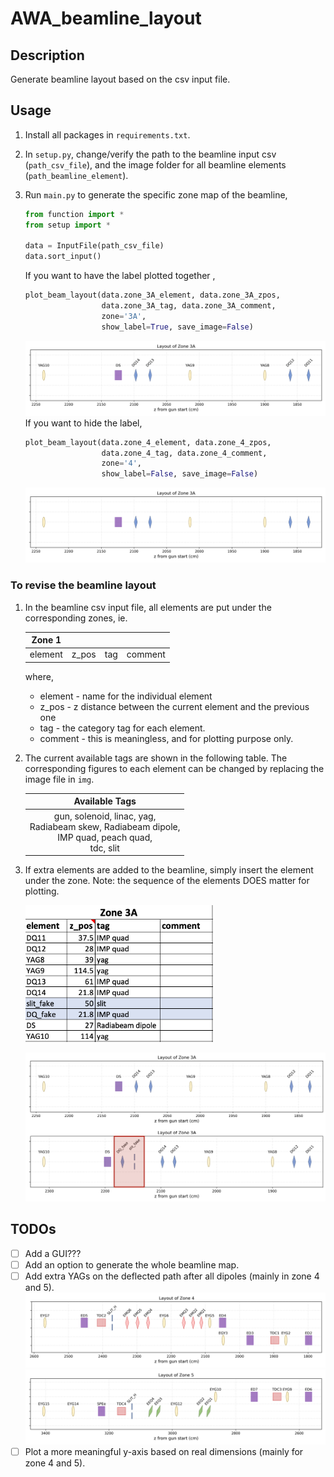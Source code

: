 # AWA_beamline_layout

## Description
Generate beamline layout based on the csv input file.

## Usage
1. Install all packages in `requirements.txt`.

2. In `setup.py`, change/verify the path to the beamline input csv (`path_csv_file`), and the image folder for all beamline elements (`path_beamline_element`).

3. Run `main.py` to generate the specific zone map of the beamline, 
   ```python
   from function import *
   from setup import *
   
   data = InputFile(path_csv_file)
   data.sort_input()
   ```
   If you want to have the label plotted together , 
   ```python
   plot_beam_layout(data.zone_3A_element, data.zone_3A_zpos, 
                    data.zone_3A_tag, data.zone_3A_comment, 
                    zone='3A',
                    show_label=True, save_image=False)
   ```
   ![img](readme_img/zone_3A.png)
   If you want to hide the label, 
   ```python
   plot_beam_layout(data.zone_4_element, data.zone_4_zpos, 
                    data.zone_4_tag, data.zone_4_comment, 
                    zone='4',
                    show_label=False, save_image=False)
   ```
   ![img](readme_img/zone_3A_nolabel.png)

### To revise the beamline layout
1. In the beamline csv input file, all elements are put under the corresponding zones, ie.
   
   | Zone 1  |       |     |         |
   |:-------:|:-----:|:---:|:-------:|
   | element | z_pos | tag | comment |
   
   where,
   - element - name for the individual element
   - z_pos - z distance between the current element and the previous one
   - tag - the category tag for each element.
   - comment - this is meaningless, and for plotting purpose only. 

3. The current available tags are shown in the following table. The corresponding figures to each element can be changed by replacing the image file in `img`.
   
   | Available Tags                                                                                              |
   |:-----------------------------------------------------------------------------------------------------------:|
   | gun, solenoid, linac, yag, <br/>Radiabeam skew, Radiabeam dipole, <br/>IMP quad, peach quad, <br/>tdc, slit |

4. If extra elements are added to the beamline, simply insert the element under the zone. Note: the sequence of the elements DOES matter for plotting.

   <img src="readme_img/zone_3A_fake_input.png" alt="drawing" width="300"/>
   
   ![img](readme_img/zone_3A_comp.png)
   
## TODOs
- [ ] Add a GUI???
- [ ] Add an option to generate the whole beamline map.
- [ ] Add extra YAGs on the deflected path after all dipoles (mainly in zone 4 and 5).
   ![img](readme_img/zone_4.png)
   ![img](readme_img/zone_5.png)
- [ ] Plot a more meaningful y-axis based on real dimensions (mainly for zone 4 and 5).